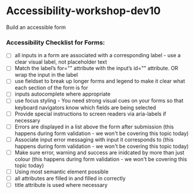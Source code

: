 # Accessibility-workshop-dev10
Build an accessible form

### Accessibility Checklist for Forms: 

- [ ] all inputs in a form are associated with a corresponding label - use a clear visual label, not placeholder text
- [ ] Match the label’s for="" attribute with the input’s id="" attribute. OR wrap the input in the label
- [ ] use fieldset to break up longer forms and legend to make it clear what each section of the form is for 
- [ ] inputs autocomplete where appropriate
- [ ] use focus styling - You need strong visual cues on your forms so that keyboard navigators know which fields are being selected
- [ ] Provide special instructions to screen readers via aria-labels if necessary 
- [ ] Errors are displayed in a list above the form after submission (this happens during form validation - we won't be covering this topic today)
- [ ] Associate input error messaging with input it corresponds to (this happens during form validation - we won't be covering this topic today)
- [ ] Make sure error, warning and success are inidcated by more than just colour (this happens during form validation - we won't be covering this topic today)
- [ ] Using most semantic element possible
- [ ] all attributes are filled in and filled in correctly
- [ ] title attribute is used where necessary
